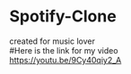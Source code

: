 # Spotify-Clone
created for music lover <br>
#Here is the link for my video<br>
https://youtu.be/9Cy40qiy2_A
